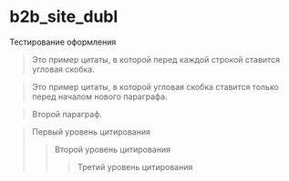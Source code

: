 # b2b_site_dubl
Тестирование оформления

>Это пример цитаты,
>в которой перед каждой строкой
>ставится угловая скобка.

>Это пример цитаты,
в которой угловая скобка
ставится только перед началом нового параграфа.

>Второй параграф.


> Первый уровень цитирования
>> Второй уровень цитирования
>>> Третий уровень цитирования
